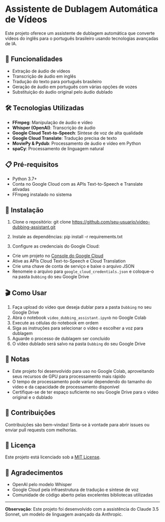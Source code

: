 # Assistente de Dublagem Automática de Vídeos

Este projeto oferece um assistente de dublagem automática que converte vídeos do inglês para o português brasileiro usando tecnologias avançadas de IA.

## 🚀 Funcionalidades

- Extração de áudio de vídeos
- Transcrição de áudio em inglês
- Tradução do texto para português brasileiro
- Geração de áudio em português com várias opções de vozes
- Substituição do áudio original pelo áudio dublado

## 🛠️ Tecnologias Utilizadas

- **FFmpeg**: Manipulação de áudio e vídeo
- **Whisper (OpenAI)**: Transcrição de áudio
- **Google Cloud Text-to-Speech**: Síntese de voz de alta qualidade
- **Google Cloud Translate**: Tradução precisa de texto
- **MoviePy & Pydub**: Processamento de áudio e vídeo em Python
- **spaCy**: Processamento de linguagem natural

## 📋 Pré-requisitos

- Python 3.7+
- Conta no Google Cloud com as APIs Text-to-Speech e Translate ativadas
- FFmpeg instalado no sistema

## 🔧 Instalação

1. Clone o repositório:  git clone https://github.com/seu-usuario/video-dubbing-assistant.git

2. Instale as dependências: pip install -r requirements.txt

3. Configure as credenciais do Google Cloud:
- Crie um projeto no [Console do Google Cloud](https://console.cloud.google.com/)
- Ative as APIs Cloud Text-to-Speech e Cloud Translation
- Crie uma chave de conta de serviço e baixe o arquivo JSON
- Renomeie o arquivo para `google_cloud_credentials.json` e coloque-o na pasta `Dubbing` do seu Google Drive

## 🎬 Como Usar

1. Faça upload do vídeo que deseja dublar para a pasta `Dubbing` no seu Google Drive
2. Abra o notebook `video_dubbing_assistant.ipynb` no Google Colab
3. Execute as células do notebook em ordem
4. Siga as instruções para selecionar o vídeo e escolher a voz para dublagem
5. Aguarde o processo de dublagem ser concluído
6. O vídeo dublado será salvo na pasta `Dubbing` do seu Google Drive

## 📝 Notas

- Este projeto foi desenvolvido para uso no Google Colab, aproveitando seus recursos de GPU para processamento mais rápido
- O tempo de processamento pode variar dependendo do tamanho do vídeo e da capacidade de processamento disponível
- Certifique-se de ter espaço suficiente no seu Google Drive para o vídeo original e o dublado

## 🤝 Contribuições

Contribuições são bem-vindas! Sinta-se à vontade para abrir issues ou enviar pull requests com melhorias.

## 📄 Licença

Este projeto está licenciado sob a [MIT License](LICENSE).

## 🙏 Agradecimentos

- OpenAI pelo modelo Whisper
- Google Cloud pela infraestrutura de tradução e síntese de voz
- Comunidade de código aberto pelas excelentes bibliotecas utilizadas

---

**Observação**: Este projeto foi desenvolvido com a assistência do Claude 3.5 Sonnet, um modelo de linguagem avançado da Anthropic.

